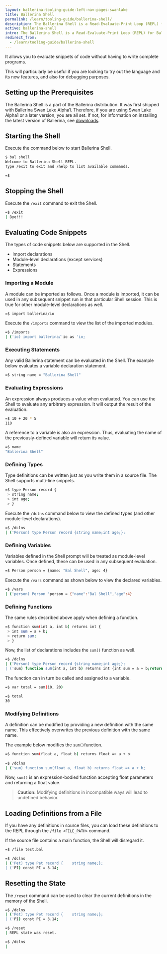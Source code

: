 ```yaml
---
layout: ballerina-tooling-guide-left-nav-pages-swanlake
title: Ballerina Shell
permalink: /learn/tooling-guide/ballerina-shell/
description: The Ballerina Shell is a Read-Evaluate-Print Loop (REPL) for Ballerina.
active: ballerina-shell
intro: The Ballerina Shell is a Read-Evaluate-Print Loop (REPL) for Ballerina.
redirect_from:
  - /learn/tooling-guide/ballerina-shell
---
```


It allows you to evaluate snippets of code without having to write complete programs. 

This will particularly be useful if you are looking to try out the language and its new features, and also for debugging purposes.

## Setting up the Prerequisites

The Ballerina Shell is a part of the Ballerina distribution. It was first shipped with Ballerina Swan Lake Alpha1. Therefore, if you are using Swan Lake Alpha1 or a later version, you are all set. If not, for information on installing the latest version of Ballerina, see [downloads](https://ballerina.io/downloads/).

## Starting the Shell

Execute the command below to start Ballerina Shell.

```bash
$ bal shell
Welcome to Ballerina Shell REPL.
Type /exit to exit and /help to list available commands.

=$ 
```

## Stopping the Shell

Execute the `/exit` command to exit the Shell.

```bash
=$ /exit                                                                                                                                                                                                           
| Bye!!!
```

## Evaluating Code Snippets

The types of code snippets below are supported in the Shell.

- Import declarations
- Module-level declarations (except services)
- Statements
- Expressions

### Importing a Module

A module can be imported as follows. Once a module is imported, it can be used in any subsequent snippet run in that particular Shell session. This is true for other module-level declarations as well.

```bash
=$ import ballerina/io
```

Execute the `/imports` command to view the list of the imported modules.

```bash
=$ /imports
| ('io) import ballerina/'io as 'io;
```

### Executing Statements

Any valid Ballerina statement can be evaluated in the Shell. The example below evaluates a variable declaration statement.

```bash
=$ string name = "Ballerina Shell" 
```


### Evaluating Expressions

An expression always produces a value when evaluated. You can use the Shell to evaluate any arbitrary expression. It will output the result of the evaluation.

```bash
=$ 10 + 20 * 5                                                                                                                                                                                                       
110
```

A reference to a variable is also an expression. Thus, evaluating the name of the previously-defined variable will return its value.

```bash
=$ name                                                                                                                                                                                                            
"Ballerina Shell"
```

###  Defining Types

Type definitions can be written just as you write them in a source file. The Shell supports multi-line snippets.

```bash
=$ type Person record {                                                                                                                                                                                              
 > string name;
 > int age;
 > }
```

Execute the `/dclns` command below to view the defined types (and other module-level declarations).

```bash
=$ /dclns                                                                                                                                                                                                          
| ('Person) type Person record {string name;int age;};
```

### Defining Variables

Variables defined in the Shell prompt will be treated as module-level variables. Once defined, these can be used in any subsequent evaluation.

```bash
=$ Person person = {name: "Bal Shell", age: 4}  
```

Execute the `/vars` command as shown below to view the declared variables.

```bash
=$ /vars                                                                                                                                                                                                             
| ('person) Person 'person = {"name":"Bal Shell","age":4}
```

### Defining Functions

The same rules described above apply when defining a function.

```bash
=$ function sum(int a, int b) returns int {                                                                                                                                                                        
 > int sum = a + b;
 > return sum;
 > }
```

Now, the list of declarations includes the `sum()` function as well.

```bash
=$ /dclns                                                                                                                                                                                                          
| ('Person) type Person record {string name;int age;};
| ('sum) function sum(int a, int b) returns int {int sum = a + b;return sum;}
```


The function can in turn be called and assigned to a variable. 

```bash
=$ var total = sum(10, 20)                                                                                                                                                                                           

=$ total                                                                                                                                                                                                          
30
```

### Modifying Definitions

A definition can be modified by providing a new definition with the same name. This effectively overwrites the previous definition with the same name. 

The example below modifies the `sum()`function.

```bash
=$ function sum(float a, float b) returns float => a + b 
                                                                                                                                                            
=$ /dclns                                                                                                                                                                                                           
| ('sum) function sum(float a, float b) returns float => a + b;
```


Now, `sum()` is an expression-bodied function accepting float parameters and returning a float value.

>**Caution:** Modifying definitions in incompatible ways will lead to undefined behavior.

## Loading Definitions from a File

If you have any definitions in source files, you can load these definitions to the REPL through the `/file <FILE_PATH>` command. 

If the source file contains a main function, the Shell will disregard it.

```bash
=$ /file test.bal                                                                                                                                                                                                  

=$ /dclns                                                                                                                                                                                                           
| ('Pet) type Pet record {    string name;};
| ('PI) const PI = 3.14;
```

## Resetting the State

The `/reset` command can be used to clear the current definitions in the memory of the Shell.

```bash
=$ /dclns                                                                                                                                                                                                          
| ('Pet) type Pet record {    string name;};
| ('PI) const PI = 3.14;

=$ /reset                                                                                                                                                                                                            
| REPL state was reset.

=$ /dclns                                                                                                                                                                                                          
| 
```
